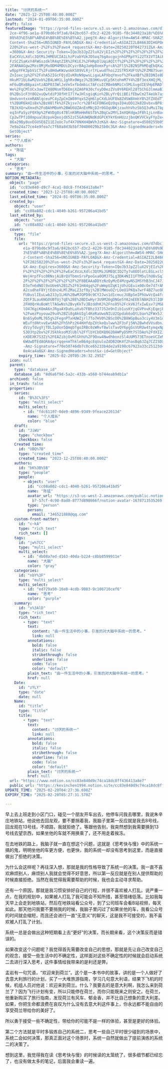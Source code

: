 ```yaml
---
title: "讨厌的系统一"
date: "2023-12-25T08:40:00.000Z"
lastmod: "2024-01-09T06:35:00.000Z"
draft: false
featuredImage: "https://prod-files-secure.s3.us-west-2.amazonaws.com/d7dbc101-8\
  2ce-4f96-ae1a-879bd6c9f3a6/842bc657-d3c2-4220-9185-f8c344023a18/%E6%80%9D%E8%\
  80%83%E5%BF%AB%E4%B8%8E%E6%85%A2.jpeg?X-Amz-Algorithm=AWS4-HMAC-SHA256&X-Amz-\
  Content-Sha256=UNSIGNED-PAYLOAD&X-Amz-Credential=ASIAZI2LB4663DIHGPOA%2F20250\
  220%2Fus-west-2%2Fs3%2Faws4_request&X-Amz-Date=20250220T042731Z&X-Amz-Expires\
  =3600&X-Amz-Security-Token=IQoJb3JpZ2luX2VjEIz%2F%2F%2F%2F%2F%2F%2F%2F%2F%2Fw\
  EaCXVzLXdlc3QtMiJHMEUCIA1LhzPzabYUkJDSoq76gAucgojnhGPRpYYi22TX1VTIAiEAw4EuF%2\
  FzSCZSaKxY4FWGszdklR4qtZIR%2FKiEJ%2FHRpDlUqiAQItf%2F%2F%2F%2F%2F%2F%2F%2F%2F%\
  2FARAAGgw2Mzc0MjMxODM4MDUiDCyzrBAgJaHp8omxPyrcA%2FlS%2B2NSPhMEqEkQXa2V4I0%2Fc\
  w0ppYFK3pbViCT%2Fu8HdwKWzwokKS89VLRjrlYLwudfhoi22STR5XUFtU%2FZM87SuesaIylPKvM\
  ZnIoxcjp%2F%2FxhA52IGcFQjdIvKRoN9pwsLigaLAPXbqYmvof%2FkaXBf%2BIDNIe8DteBtjdml\
  HkuM71bL6wM2Uxb%2B4LWH1L1ghRx0WgzJ%2B3HKuvUCp5KtohmM7Y4%2Bf3exXHQjMLj%2BhVgFh\
  mF6uQRxB8paintzADP033WlJeVe5xfbdmbic7AFcuICM8ebNMiCn5MLGvgdIEVHpEMADlGeBLTQaD\
  We%2FqCMlUCx3aw7Z48ONsmTD6EmjXZA6PA30cfxyD0ezZVs0Y6REHl28TSChG3lmmaBIvZwXjTg9\
  0%2Bs1cF3Y8O2xuQwtdiP38fHtI7lYwJHlsgiqKin%2BLyYrQiiBEifEbwCm2T4eUk7as3Zex3CcT\
  UmdvnntxxmRANlqceuPC4yZpCmIW89YqxS2qH6lpCXdLbUF8k8ZdSW8XmhY8%2FZXEdTTnPxmN4Ut\
  t%2BUR6kHIs8x%2BzH8lfk%2FZkjsv7cr%2Bf4IFDNGeQzOqsIO4uDD12k82DvbxvBP8izixwNOO1\
  TBJkXQrwXmxd%2FoBAhM0oH%2BWU6UZAnEnMNjD2r0GOqUBKjzavhhVhzSb5Q3uMu17bpfKAoij3X\
  eq3nPa5yzF0X9p%2FWVDg0s47BlnK0RmHmR6STb%2BqCw2MYLImXQKdgwJF8h1jLnnBacGxP4H%2B\
  Cp2wTPfiO8mpualBzpokQeojdX52zC5GAUWQNdKdGPCKYkY6nHUzzjbnQKVVCkyFYp2e4qaxayBul\
  86a29By8uxEGUSE8Z11EJxUc7uf4X70NXH4QWVhJzK&X-Amz-Signature=d508255b05ac8437fc\
  7e9a24a77ce4e9fea7c7f68a8d3b5bf70400029b23b0c3&X-Amz-SignedHeaders=host&x-id=\
  GetObject"
series:
  - "个人成长"
authors:
  - "陈猛"
tags:
  - "大脑"
categories:
  - "思考"
summary: "由一件生活中的小事，引发的对大脑中系统一的思考。"
NOTION_METADATA:
  object: "page"
  id: "cc83e840-d9c7-4ca1-8dc8-ff436413a8e7"
  created_time: "2023-12-25T08:40:00.000Z"
  last_edited_time: "2024-01-09T06:35:00.000Z"
  created_by:
    object: "user"
    id: "cc08a802-cdc1-4040-b261-957206a41bd5"
  last_edited_by:
    object: "user"
    id: "cc08a802-cdc1-4040-b261-957206a41bd5"
  cover:
    type: "file"
    file:
      url: "https://prod-files-secure.s3.us-west-2.amazonaws.com/d7dbc101-82ce-4f96-a\
        e1a-879bd6c9f3a6/842bc657-d3c2-4220-9185-f8c344023a18/%E6%80%9D%E8%80%8\
        3%E5%BF%AB%E4%B8%8E%E6%85%A2.jpeg?X-Amz-Algorithm=AWS4-HMAC-SHA256&X-Am\
        z-Content-Sha256=UNSIGNED-PAYLOAD&X-Amz-Credential=ASIAZI2LB466ZK76QXPQ\
        %2F20250220%2Fus-west-2%2Fs3%2Faws4_request&X-Amz-Date=20250220T042632Z\
        &X-Amz-Expires=3600&X-Amz-Security-Token=IQoJb3JpZ2luX2VjEIz%2F%2F%2F%2\
        F%2F%2F%2F%2F%2F%2FwEaCXVzLXdlc3QtMiJGMEQCID2Ty7u8EOlotLEGLxclSBNGSFFAY\
        WejHrpfFsc0RNsjAiBrQVTbmnSrsPpoGxa0OMJ75Lg3DK4NII1FTM5ulhUBvSqIBAi1%2F%\
        2F%2F%2F%2F%2F%2F%2F%2F%2F8BEAAaDDYzNzQyMzE4MzgwNSIMSYhB3nCJ47JxrS4bKtw\
        D3oTn6dNOl9xUUe6%2B1Z%2F61H44gq%2FuWmpUZqK1jUhzGEuix00cOe7d7rAMze8ekvuz\
        A2cudheF8YjtEdnz4LMlZMaLZ3zf0yj%2BlMWouOZrLOeO1PKQa7wrF4BZ7uo9kIvt3m3hS\
        FU0uslIEuLwb233y1LHU%2BwMJOPD9c9CY2Jws1d1cmucJUBpSeIPhUwVcQa4fxWkOiCIKz\
        ZQtF3Lau6NGOUBTUj7qE%2BE%2BDIwHyr3U9M26gDNGe5YA2nEEKlNAH2h3lIQRMPjbtyx%\
        2FH0QrHuBoWtlTAGwNs%2BvyKkTvJBzddhKJ%2Fns05%2FckV6JfxIwEsv7iMGB9CFmj5k3\
        lO47KgiKOmA6nJRgaAYDahLuXvb7FBhz337J52e9nIib1usKYjqGVPovKjEqejk38zkMkQY\
        %2FwezPoyouw29u4%2BZi8gAkUIgl4KeRaUwoNILU2Gpdak6oQtLbax%2FWx5J1Hpn4tfjh\
        Bn6SyOoML765g%2FegnPTxHUWZjrl7To7HV0%2BScOO%2B8WGpBua3ciy4V3m1uxs5sVnvs\
        WEuft8NtvvEwtA8%2Fh5hPz264KHfdpZXtkeQulww%2F3sFj5N%2BwhdVVsdbnJnedHkYSd\
        dVzyTdvgYjTDLIpUon5QmqbTgoIRBc0zWRvf8wlsTavQY6pgGsVURUw4tymqxNp91LO6DqI\
        S3O3tp2bx%2FJ5khksoM3lUbl%2FflbYCbEKQ0G2OAWPyD5Mt7SlDAo%2FdXIZJeD%2FbGR\
        nXDEXK7S3Zi%2FEAZibjOvMlGhhU%2F9Oxw4NwdhbonzSl4UUM573ETnoeVCZeMrcmtWmVH\
        6WUwDTEdAGRA4pcrqqenmThkleB64gcEqUuluZdDB2OK4f2hasBq6JZq7CZISDXqCt1Xk&X\
        -Amz-Signature=f70e50746db7c0ce65233b4de2a9198c67923a33c25123d40683bddf\
        8e4ca4a8&X-Amz-SignedHeaders=host&x-id=GetObject"
      expiry_time: "2025-02-20T05:26:32.295Z"
  icon: null
  parent:
    type: "database_id"
    database_id: "8d6a6f9d-5a2c-433b-a560-b744eab9db1a"
  archived: false
  in_trash: false
  properties:
    series:
      id: "B%3C%3FS"
      type: "multi_select"
      multi_select:
        - id: "fdc61107-0de9-4896-9349-9feace22613d"
          name: "个人成长"
          color: "blue"
    draft:
      id: "JiWU"
      type: "checkbox"
      checkbox: false
    Created time:
      id: "UBQ%7B"
      type: "created_time"
      created_time: "2023-12-25T08:40:00.000Z"
    authors:
      id: "bK%3B%5B"
      type: "people"
      people:
        - object: "user"
          id: "cc08a802-cdc1-4040-b261-957206a41bd5"
          name: "陈猛"
          avatar_url: "https://s3-us-west-2.amazonaws.com/public.notion-static.com/775523\
            b7-57cf-4c98-8ad8-8777d898666f/notion-avatar-1678713535269.png"
          type: "person"
          person:
            email: "346521888@qq.com"
    custom-front-matter:
      id: "c~kA"
      type: "rich_text"
      rich_text: []
    tags:
      id: "jw%7CC"
      type: "multi_select"
      multi_select:
        - id: "4b08a7ed-d163-40da-b224-c8bb8599911e"
          name: "大脑"
          color: "gray"
    categories:
      id: "nbY%3F"
      type: "multi_select"
      multi_select:
        - id: "ed729a50-16e0-4cdb-9083-9c106716cef6"
          name: "思考"
          color: "purple"
    summary:
      id: "x%3AlD"
      type: "rich_text"
      rich_text:
        - type: "text"
          text:
            content: "由一件生活中的小事，引发的对大脑中系统一的思考。"
            link: null
          annotations:
            bold: false
            italic: false
            strikethrough: false
            underline: false
            code: false
            color: "default"
          plain_text: "由一件生活中的小事，引发的对大脑中系统一的思考。"
          href: null
    Date:
      id: "zYLY"
      type: "date"
      date: null
    Name:
      id: "title"
      type: "title"
      title:
        - type: "text"
          text:
            content: "讨厌的系统一"
            link: null
          annotations:
            bold: false
            italic: false
            strikethrough: false
            underline: false
            code: false
            color: "default"
          plain_text: "讨厌的系统一"
          href: null
  url: "https://www.notion.so/cc83e840d9c74ca18dc8ff436413a8e7"
  public_url: "https://kevinchen1994.notion.site/cc83e840d9c74ca18dc8ff436413a8e7"
UPDATE_TIME: "2025-02-20T04:27:36.698Z"
EXPIRY_TIME: "2025-02-20T05:27:31.570Z"

---
```

<link rel="stylesheet" href="https://cdn.jsdelivr.net/npm/katex@0.16.2/dist/katex.min.css" integrity="sha384-bYdxxUwYipFNohQlHt0bjN/LCpueqWz13HufFEV1SUatKs1cm4L6fFgCi1jT643X" crossorigin="anonymous">


早上去上班走到小区门口，碰见一个朋友开车出去，他停车问我去哪里，我说朱辛庄地铁站，他说他去回龙观，要不要捎着我，我脑子里第一反应就是我去8号线，回龙观在13号线，不顺路，我就拒绝了。等跟他告别，我突然想到我需要换到13号线去望京西，如果坐他的车就不用换乘了，还不用走着挨冻。


在去地铁的路上，我脑子就一直在想这个问题，这就是《思考快与慢》中的系统一搞的鬼，明明坐他的车更方便，也更快，我的系统一却没有思考到这里，而是直接做出了拒绝的决策。


为什么会这样呢？再往深入想，那就是我的性格导致了系统一的决策。我一直不喜欢麻烦别人，麻烦别人我就会觉得不好意思，所以第一反应就是在别人提供帮助的时候直接拒绝。当然在我觉得我需要帮助的时候，我也会主动寻求帮助。


还有一个原因，那就是我习惯安排好自己的行程，并很不喜欢被人打乱。说严重一点，在我的规划中，如果被人打乱了我可能会不知所措，甚至情绪低落。比如我每天早上会走到地铁站，然后在地铁站看公众号，到了公司班车会看B站视频，每天如此。那天他问我要不要捎我的时候，我脑子里闪过了如果坐他的车，我看公众号的时间就会缩短，而且还会进行一直“无意义”的聊天，这是我不可接受的，我不喜欢被人打乱了计划。


系统一总是会做出这种短期看上去“更好”的决策，而长期来看，这个决策反而是错误的。


如果改变这个问题呢？我觉得首先需要改变自己的思想，那就是先让自己改变自己的观念，接受一些生活中的不确定性，这样面对这些不确定性的时候就会启动系统二去进行深入思考，这件事情给我带来的是利还是弊。


孟岩有一句咒语，“欢迎来到荷兰”。这个是一本书中的故事，讲的是一个人做好了去意大利旅行的计划，买了一大堆旅游指南，学习几句意大利语，结果下飞机的时候，机组人员对他说：欢迎来到荷兰。什么？我要去的是意大利啊，我怎么来到荷兰了？因为飞行计划有变，所以只能停在荷兰，而你只能既来之则安之。在荷兰，他重新购买了旅行指南，发现荷兰有风车、郁金香，并不比自己想象的意大利差。如果，你把生命都浪费在哀叹为什么没有去意大利这件事上，你永远都不能自由的享受荷兰带给你的美好了。


所以勇于接受一些不确定性，带给你的可能不是一样的体验，甚至是更好的体验。


第二个方法就是平时多锻炼自己的系统二，思考一些自己平时很少碰到的场景中，系统二会如何决策，那真正面对这个场景时，系统一自然就做出了提前演练的系统二的决策了。


想到这里，我觉得我在读《思考快与慢》的时候读的太笼统了，很多细节都已经忘了，也没有做太多的笔记，后面我会重读一遍。


